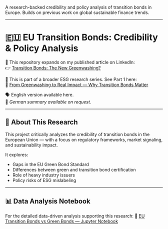 A research-backed credibility and policy analysis of transition bonds in Europe. Builds on previous work on global sustainable finance trends.

---

# 🇪🇺 EU Transition Bonds: Credibility & Policy Analysis

📌 This repository expands on my published article on LinkedIn:  
👉 [Transition Bonds: The New Greenwashing?](https://www.linkedin.com/pulse/transition-bonds-new-greenwashing-how-europes-bond-market-chaudhry--sqdvf)

🧵 This is part of a broader ESG research series. See Part 1 here:  
🔗 [From Greenwashing to Real Impact — Why Transition Bonds Matter](https://github.com/Saveeza/transition-bonds-impact-analysis)

🗣 English version available here.  
📝 *German summary available on request.*

---

## 📄 About This Research

This project critically analyzes the credibility of transition bonds in the European Union — with a focus on regulatory frameworks, market signaling, and sustainability impact.

It explores:
- Gaps in the EU Green Bond Standard  
- Differences between green and transition bond certification  
- Role of heavy industry issuers  
- Policy risks of ESG mislabeling

---

## 📊 Data Analysis Notebook

For the detailed data-driven analysis supporting this research:
🔗 [EU Transition Bonds vs Green Bonds — Jupyter Notebook](notebooks/eu_transition_bonds_analysis.ipynb)

